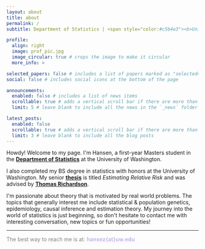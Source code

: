 ```yaml
---
layout: about
title: about
permalink: /
subtitle: Department of Statistics | <span style="color:#c5b4e3"><b>University of Washington</b></span>

profile:
  align: right
  image: prof_pic.jpg
  image_circular: true # crops the image to make it circular
  more_info: >

selected_papers: false # includes a list of papers marked as "selected={true}"
social: false # includes social icons at the bottom of the page

announcements:
  enabled: false # includes a list of news items
  scrollable: true # adds a vertical scroll bar if there are more than 3 news items
  limit: 5 # leave blank to include all the news in the `_news` folder

latest_posts:
  enabled: false
  scrollable: true # adds a vertical scroll bar if there are more than 3 new posts items
  limit: 3 # leave blank to include all the blog posts
---
```


Howdy! Welcome to my page. I'm Hansen, a first-year Masters student in the [**Department of Statistics**](https://stat.uw.edu/) at the University of Washington.

I also completed my BS degree in statistics with honors at the University of Washington. My senior [**thesis**](../assets/pdf/thesis.pdf) is titled _Estimating Relative Risk_ and was advised by [**Thomas Richardson**](https://sites.stat.washington.edu/tsr/website/inquiry/home.php).

I'm passionate about theory that is motivated by real world problems. The topics that generally interest me include statistical & population genetics, epidemiology, causal inference and estimation theory. My journey into the world of statistics is just beginning, so don't hesitate to contact me with interesting conversation, new topics or fun opportunities!

<hr>

<span style="color:#828282">The best way to reach me is at:</span>
<i class="ti ti-inbox"></i> <span style="color:#c5b4e3"><b>hansez{at}uw.edu</b></span> 
